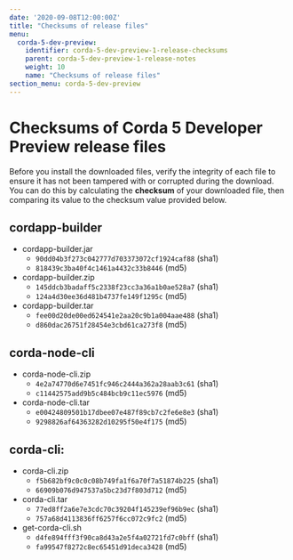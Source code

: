 ```yaml
---
date: '2020-09-08T12:00:00Z'
title: "Checksums of release files"
menu:
  corda-5-dev-preview:
    identifier: corda-5-dev-preview-1-release-checksums
    parent: corda-5-dev-preview-1-release-notes
    weight: 10
    name: "Checksums of release files"
section_menu: corda-5-dev-preview
---
```


# Checksums of Corda 5 Developer Preview release files

Before you install the downloaded files, verify the integrity of each file to ensure it has not been tampered with or corrupted during the download. You can do this by calculating the **checksum** of your downloaded file, then comparing its value to the checksum value provided below.

## cordapp-builder

* cordapp-builder.jar
  * `90dd04b3f273c042777d703373072cf1924caf88` (sha1)
  * `818439c3ba40f4c1461a4432c33b8446` (md5)
* cordapp-builder.zip
  * `145ddcb3badaff5c2338f23cc3a36a1b0ae528a7` (sha1)
  * `124a4d30ee36d481b4737fe149f1295c` (md5)
* cordapp-builder.tar
  * `fee00d20de00ed624541e2aa20c9b1a004aae488` (sha1)
  * `d860dac26751f28454e3cbd61ca273f8` (md5)

## corda-node-cli

* corda-node-cli.zip
  * `4e2a74770d6e7451fc946c2444a362a28aab3c61` (sha1)
  * `c11442575add9b5c484bcb9c11ec5976` (md5)
* corda-node-cli.tar
  * `e00424809501b17dbee07e487f89cb7c2fe6e8e3` (sha1)
  * `9298826af64363282d10295f50e4f175`  (md5)

## corda-cli:

* corda-cli.zip
  * `f5b682bf9c0c0c08b749fa1f6a70f7a51874b225` (sha1)
  * `66909b076d947537a5bc23d7f803d712` (md5)
* corda-cli.tar
  * `77ed8ff2a6e7e3cdc70c39204f145239ef96b9ec` (sha1)
  * `757a68d4113836ff6257f6cc072c9fc2` (md5)
* get-corda-cli.sh
  * `d4fe894fff3f90ca8d43a2e5f4a02721fd7c0bff` (sha1)
  * `fa99547f8272c8ec65451d91deca3428` (md5)
